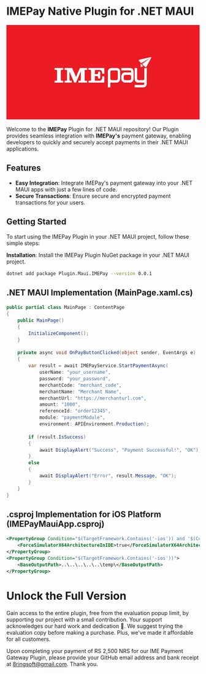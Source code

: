 
# IMEPay Native Plugin for .NET MAUI

![IMEPay](https://raw.githubusercontent.com/samirgcofficial/IMEPAYMauiApp/main/Images/ImePay.png)

Welcome to the **IMEPay** Plugin for .NET MAUI repository! Our Plugin provides seamless integration with **IMEPay's** payment gateway, enabling developers to quickly and securely accept payments in their .NET MAUI applications.

## Features

- **Easy Integration**: Integrate IMEPay's payment gateway into your .NET MAUI apps with just a few lines of code.
- **Secure Transactions**: Ensure secure and encrypted payment transactions for your users.

## Getting Started

To start using the IMEPay Plugin in your .NET MAUI project, follow these simple steps:

**Installation**: Install the IMEPay Plugin NuGet package in your .NET MAUI project. 

   ```sh
   dotnet add package Plugin.Maui.IMEPay --version 0.0.1
   ```


## .NET MAUI Implementation (MainPage.xaml.cs)

```csharp
public partial class MainPage : ContentPage
{
    public MainPage()
    {
        InitializeComponent();
    }

    private async void OnPayButtonClicked(object sender, EventArgs e)
    {
        var result = await IMEPayService.StartPaymentAsync(
            userName: "your_username", 
            password: "your_password",
            merchantCode: "merchant_code",
            merchantName: "Merchant Name",
            merchantUrl: "https://merchanturl.com",
            amount: "1000",
            referenceId: "order12345",
            module: "paymentModule",
            environment: APIEnvironment.Production);

        if (result.IsSuccess)
        {
            await DisplayAlert("Success", "Payment Successful!", "OK");
        }
        else
        {
            await DisplayAlert("Error", result.Message, "OK");
        }
    }
}
```

## .csproj Implementation for iOS Platform (IMEPayMauiApp.csproj)

```xml
<PropertyGroup Condition="$(TargetFramework.Contains('-ios')) and '$(Configuration)' == 'Debug'">
    <ForceSimulatorX64ArchitectureInIDE>true</ForceSimulatorX64ArchitectureInIDE>
</PropertyGroup>
<PropertyGroup Condition="$(TargetFramework.Contains('-ios'))">
	<BaseOutputPath>..\..\..\..\..\temp\</BaseOutputPath>
</PropertyGroup>
```

# Unlock the Full Version
Gain access to the entire plugin, free from the evaluation popup limit, by supporting our project with a small contribution. Your support acknowledges our hard work and dedication 🥰. We suggest trying the evaluation copy before making a purchase. Plus, we've made it affordable for all customers.

Upon completing your payment of RS 2,500 NRS for our IME Payment Gateway Plugin, please provide your GitHub email address and bank receipt at 8ringsoft@gmail.com. Thank you.

